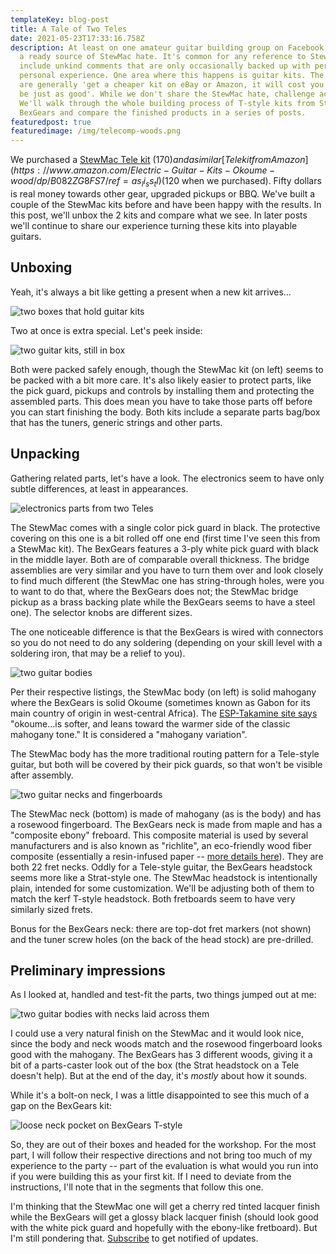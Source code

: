 ```yaml
---
templateKey: blog-post
title: A Tale of Two Teles
date: 2021-05-23T17:33:16.758Z
description: At least on one amateur guitar building group on Facebook, there's
  a ready source of StewMac hate. It's common for any reference to StewMac to
  include unkind comments that are only occasionally backed up with pertinent
  personal experience. One area where this happens is guitar kits. The comments
  are generally 'get a cheaper kit on eBay or Amazon, it will cost you less and
  be just as good'. While we don't share the StewMac hate, challenge accepted.
  We'll walk through the whole building process of T-style kits from StewMac and
  BexGears and compare the finished products in a series of posts.
featuredpost: true
featuredimage: /img/telecomp-woods.png
---
```

We purchased a [StewMac Tele kit](https://www.stewmac.com/kits-and-projects/instrument-kits/electric-guitar-kits/t-style-electric-guitar-kit.html) ($170) and a similar [Tele kit from Amazon](https://www.amazon.com/Electric-Guitar-Kits-Okoume-wood/dp/B082ZG8FS7/ref=as_li_ss_tl) ($120 when we purchased). Fifty dollars is real money towards other gear, upgraded pickups or BBQ. We've built a couple of the StewMac kits before and have been happy with the results. In this post, we'll unbox the 2 kits and compare what we see. In later posts we'll continue to share our experience turning these kits into playable guitars.

## Unboxing

Yeah, it's always a bit like getting a present when a new kit arrives...

![two boxes that hold guitar kits](/img/telecomp-boxes.png)

Two at once is extra special. Let's peek inside:

![two guitar kits, still in box](/img/telecomp-unboxed.png)

Both were packed safely enough, though the StewMac kit (on left) seems to be packed with a bit more care. It's also likely easier to protect parts, like the pick guard, pickups and controls by installing them and protecting the assembled parts. This does mean you have to take those parts off before you can start finishing the body. Both kits include a separate parts bag/box that has the tuners, generic strings and other parts.

## Unpacking

Gathering related parts, let's have a look. The electronics seem to have only subtle differences, at least in appearances.

![electronics parts from two Teles](/img/telecomp-electronics.png)

The StewMac comes with a single color pick guard in black. The protective covering on this one is a bit rolled off one end (first time I've seen this from a StewMac kit). The BexGears features a 3-ply white pick guard with black in the middle layer. Both are of comparable overall thickness. The bridge assemblies are very similar and you have to turn them over and look closely to find much different (the StewMac one has string-through holes, were you to want to do that, where the BexGears does not; the StewMac bridge pickup as a brass backing plate while the BexGears seems to have a steel one). The selector knobs are different sizes.

The one noticeable difference is that the BexGears is wired with connectors so you do not need to do any soldering (depending on your skill level with a soldering iron, that may be a relief to you). 

![two guitar bodies](/img/telecomp-fronts.png)

Per their respective listings, the StewMac body (on left) is solid mahogany where the BexGears is solid Okoume (sometimes known as Gabon for its main country of origin in west-central Africa). The [ESP-Takamine site says](https://www.esptakamine.com/articles/2013636-understanding-mahogany-and-its-variations) "okoume...is softer, and leans toward the warmer side of the classic mahogany tone." It is considered a "mahogany variation". 

The StewMac body has the more traditional routing pattern for a Tele-style guitar, but both will be covered by their pick guards, so that won't be visible after assembly.

![two guitar necks and fingerboards](/img/telecomp-necks-front.png)

The StewMac neck (bottom) is made of mahogany (as is the body) and has a rosewood fingerboard. The BexGears neck is made from maple and has a "composite ebony" freboard. This composite material is used by several manufacturers and is also known as "richlite", an eco-friendly wood fiber composite (essentially a resin-infused paper -- [more details here](http://www.edensaw.com/MainSite/Store1/Store/CategoryHome/736)). They are both 22 fret necks. Oddly for a Tele-style guitar, the BexGears headstock seems more like a Strat-style one. The StewMac headstock is intentionally plain, intended for some customization. We'll be adjusting both of them to match the kerf T-style headstock. Both fretboards seem to have very similarly sized frets.

Bonus for the BexGears neck: there are top-dot fret markers (not shown) and the tuner screw holes (on the back of the head stock) are pre-drilled.

## Preliminary impressions

As I looked at, handled and test-fit the parts, two things jumped out at me:

![two guitar bodies with necks laid across them](/img/telecomp-woods.png)

I could use a very natural finish on the StewMac and it would look nice, since the body and neck woods match and the rosewood fingerboard looks good with the mahogany. The BexGears has 3 different woods, giving it a bit of a parts-caster look out of the box (the Strat headstock on a Tele doesn't help). But at the end of the day, it's *mostly* about how it sounds.

While it's a bolt-on neck, I was a little disappointed to see this much of a gap on the BexGears kit:

![loose neck pocket on BexGears T-style](/img/telecomp-bg-neckpocket.png)

So, they are out of their boxes and headed for the workshop. For the most part, I will follow their respective directions and not bring too much of my experience to the party -- part of the evaluation is what would you run into if you were building this as your first kit. If I need to deviate from the instructions, I'll note that in the segments that follow this one.

I'm thinking that the StewMac one will get a cherry red tinted lacquer finish while the BexGears will get a glossy black lacquer finish (should look good with the white pick guard and hopefully with the ebony-like fretboard).  But I'm still pondering that. [Subscribe](http://eepurl.com/hyCJqP) to get notified of updates.